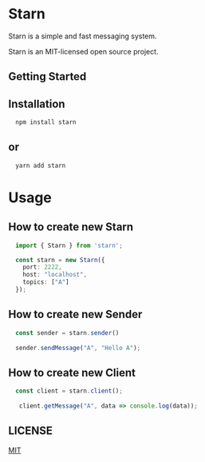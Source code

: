 # Starn 


Starn is a simple and fast messaging system.


Starn is an MIT-licensed open source project.


## Getting Started

## Installation

```js
  npm install starn  
```
## or
```js
  yarn add starn
```

# Usage

## How to create new Starn

```ts
  import { Starn } from 'starn';

  const starn = new Starn({
    port: 2222,
    host: "localhost",
    topics: ["A"]
  });

```

## How to create new Sender

```ts
  const sender = starn.sender()
  
  sender.sendMessage("A", "Hello A");
```

## How to create new Client

```ts
  const client = starn.client();
   
   client.getMessage("A", data => console.log(data));
```

## LICENSE

[MIT](https://github.com/joaaobr/starn/blob/main/LICENSE)
